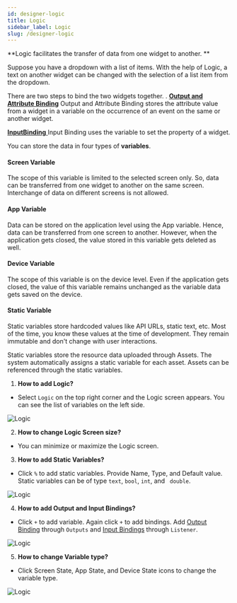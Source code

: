 ```yaml
---
id: designer-logic
title: Logic
sidebar_label: Logic
slug: /designer-logic
---
```


**Logic facilitates the transfer of data from one widget to another. **

Suppose you have a dropdown with a list of items. With the help of Logic, a text on another widget can be changed with the selection of a list item from the dropdown.

There are two steps to bind the two widgets together.
. 
[**Output and Attribute Binding**](logic-output-binding.md)
Output and Attribute Binding stores the attribute value from a widget in a variable on the occurrence of an event on the same or another widget. 

[**InputBinding** ](logic-input-binding.md)
Input Binding uses the variable to set the property of a widget.

You can store the data in four types of **variables**.

#### Screen Variable
The scope of this variable is limited to the selected screen only. So, data can be transferred from one widget to another on the same screen. Interchange of data on different screens is not allowed.

#### App Variable
Data can be stored on the application level using the App variable. Hence, data can be transferred from one screen to another. However, when the application gets closed, the value stored in this variable gets deleted as well.

#### Device Variable
The scope of this variable is on the device level. Even if the application gets closed, the value of this variable remains unchanged as the variable data gets saved on the device.

#### Static Variable
Static variables store hardcoded values like API URLs, static text, etc. Most of the time, you know these values at the time of development. They remain immutable and don't change with user interactions.

Static variables store the resource data uploaded through Assets. The system automatically assigns a static variable for each asset.  Assets can be referenced through the static variables.

1. **How to add Logic?**
+ Select `Logic` on the top right corner and the Logic screen appears. You can see the list of variables on the left side.

![Logic](/img/Logic-Overview-1.PNG)

2. **How to change Logic Screen size?**
+ You can minimize or maximize the Logic screen.

3. **How to add Static Variables?**
+ Click `%` to add static variables. Provide Name, Type, and Default value. Static variables can be of type `text`, `bool`, `int`, and ` double`. 

![Logic](/img/Logic-Overview-2.PNG)

4. **How to add Output and Input Bindings?**
+ Click `+` to add variable. Again click `+` to add bindings. Add [Output Binding](logic-output-binding.md) through `Outputs` and [Input Bindings](logic-input-binding.md) through `Listener`. 

![Logic](/img/Logic-Overview-3.PNG)

5. **How to change Variable type?**
+ Click Screen State, App State, and Device State icons to change the variable type.

![Logic](/img/Logic-Overview-4.PNG)
